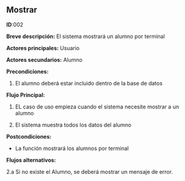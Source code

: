 ## Mostrar

**ID**:002

**Breve descripción:** El sistema mostrará un alumno por terminal

**Actores principales:** Usuario

**Actores secundarios:** Alumno

**Precondiciones:**

1. El alumno deberá estar incluido dentro de la base de datos


**Flujo Principal:**

1. EL caso de uso empieza cuando el sistema necesite mostrar a un alumno

2. El sistema muestra todos los datos del alumno

**Postcondiciones:**

* La función mostrará los alumnos por terminal

**Flujos alternativos:**

2.a Si no existe el Alumno, se deberá mostrar un mensaje de error.
